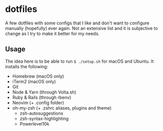 # dotfiles

A few dotfiles with some configs that I like and don't want to configure manually (hopefully) ever again. Not an extensive list and it is subjective to change as I try to make it better for my needs.

## Usage

The idea here is to be able to run `$ ./setup.sh` for macOS and Ubuntu. It installs the following:

- Homebrew (macOS only)
- iTerm2 (macOS only)
- Git
- Node & Yarn (through Volta.sh)
- Ruby & Rails (through rbenv)
- Neovim (+ .config folder)
- oh-my-zsh (+ .zshrc aliases, plugins and theme)
    - zsh-autosuggestions
    - zsh-syntax-highlighting
    - Powerlevel10k
